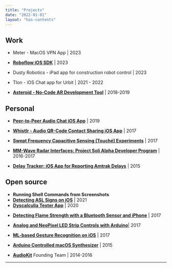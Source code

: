 ```yaml
---
title: "Projects"
date: "2022-01-01"
layout: "has-contents"
---
```



## Work

* Meter - MacOS VPN App | 2023

* **[Roboflow iOS SDK](/projects_and_work/work/roboflow_native_mobile_sdk/)** | 2023

* Dusty Robotics - iPad app for construction robot control | 2023

* Tlon - iOS Chat app for Urbit | 2021 - 2022

* [**Asteroid - No-Code AR Development Tool**](/projects_and_work/work/asteroid/) | 2018-2019

  

## Personal

* **[Peer-to-Peer Audio Chat iOS App](/projects_and_work/personal/push_to_talk_audio_chat_app/)** | 2019

* **[Whistlr - Audio QR-Code Contact Sharing iOS App]((/projects_and_work/whistlr/))** | 2017

* **[Swept Frequency Capacitive Sensing (Touché) Experiments](/projects_and_work/personal/emulating_touche/)** | 2017

* **[MM-Wave Radar Interfaces: Project Soli Alpha Developer Program](/projects_and_work/personal/o_soli_mio/)** |  2016-2017

* **[Delay Tracker: iOS App for Reporting Amtrak Delays](/projects_and_work/personal/delay_tracker/)** | 2015

  

## Open source

- **Running Shell Commands from Screenshots**
- **[Detecting ASL Signs on iOS](https://github.com/narner/ASL-Classifier-Demo)** | 2021
- **[Dyscalculia Tester App](https://github.com/narner/DyscalculiaTester)** | 2020

* **[Detecting Flame Strength with a Bluetooth Sensor and iPhone](/notes/integrating-arduino-bluetooth-sensors-with-ios-september-5-2017/)** | 2017 

* **[Analog and NeoPixel LED Strip Controls with Arduino](https://github.com/narner/Analog-and-NeoPixel-LED-Strip-Control)**| 2017 

* **[ML-based Gesture Recognition on iOS](/notes/machine-learning-powered-gesture-recognition-on-ios-october-7-2017/)** | 2017 

* **[Arduino Controlled macOS Synthesizer](https://github.com/narner/Arduino-AudioKitOSX)** | 2015 

* **[AudioKit](/projects_and_work/open_source/audiokit/)** Founding Team | 2014-2016



---











